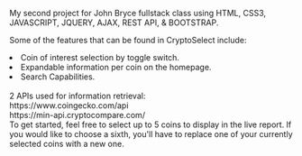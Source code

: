 My second project for John Bryce fullstack class using HTML, CSS3, JAVASCRIPT, JQUERY, AJAX, REST API, & BOOTSTRAP.

Some of the features that can be found in CryptoSelect include:

<li>Coin of interest selection by toggle switch.</li>
<li>Expandable information per coin on the homepage.</li>
<li>Search Capabilities.</li>
<br>
2 APIs used for information retrieval:
<br>
https://www.coingecko.com/api
<br>
https://min-api.cryptocompare.com/
<br>
To get started, feel free to select up to 5 coins to display in the live report. If you would like to choose a sixth, you'll have to replace one of your currently selected coins with a new one.

